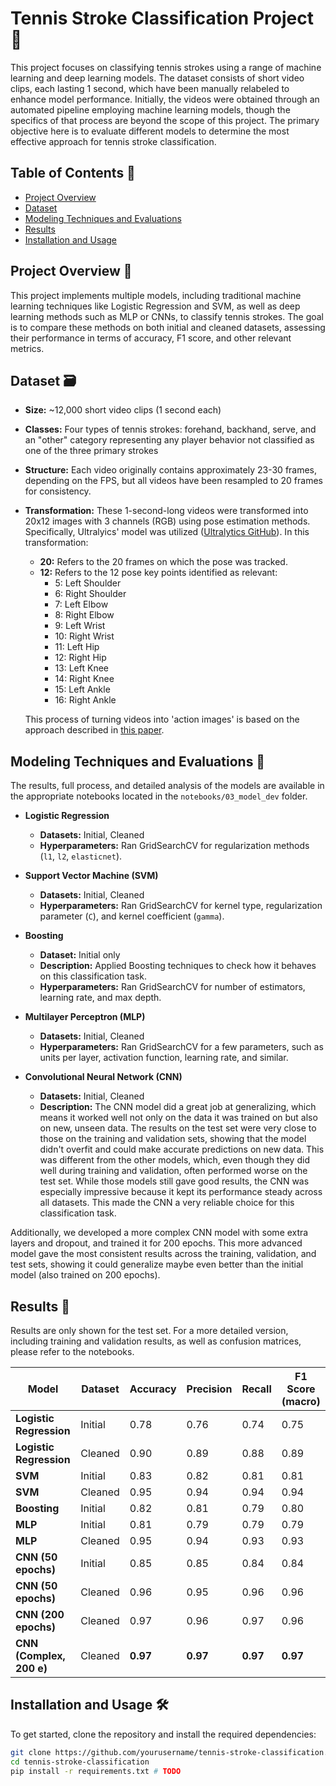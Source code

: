 # Tennis Stroke Classification Project 🎾

This project focuses on classifying tennis strokes using a range of machine learning and deep learning models. The dataset consists of short video clips, each lasting 1 second, which have been manually relabeled to enhance model performance. Initially, the videos were obtained through an automated pipeline employing machine learning models, though the specifics of that process are beyond the scope of this project. The primary objective here is to evaluate different models to determine the most effective approach for tennis stroke classification.

## Table of Contents 📃

- [Project Overview](#project-overview-)
- [Dataset](#dataset-)
- [Modeling Techniques and Evaluations](#modeling-techniques-and-evaluations-)
- [Results](#results-)
- [Installation and Usage](#installation-and-usage-)

## Project Overview 🔎

This project implements multiple models, including traditional machine learning techniques like Logistic Regression and SVM, as well as deep learning methods such as MLP or CNNs, to classify tennis strokes. The goal is to compare these methods on both initial and cleaned datasets, assessing their performance in terms of accuracy, F1 score, and other relevant metrics.

## Dataset 🗃

- **Size:** ~12,000 short video clips (1 second each)
- **Classes:** Four types of tennis strokes: forehand, backhand, serve, and an "other" category representing any player behavior not classified as one of the three primary strokes
- **Structure:** Each video originally contains approximately 23-30 frames, depending on the FPS, but all videos have been resampled to 20 frames for consistency.
- **Transformation:** These 1-second-long videos were transformed into 20x12 images with 3 channels (RGB) using pose estimation methods. Specifically, Ultralyics' model was utilized ([Ultralytics GitHub](https://github.com/ultralytics/ultralytics)). In this transformation:
  - **20:** Refers to the 20 frames on which the pose was tracked.
  - **12:** Refers to the 12 pose key points identified as relevant:
    - 5: Left Shoulder
    - 6: Right Shoulder
    - 7: Left Elbow
    - 8: Right Elbow
    - 9: Left Wrist
    - 10: Right Wrist
    - 11: Left Hip
    - 12: Right Hip
    - 13: Left Knee
    - 14: Right Knee
    - 15: Left Ankle
    - 16: Right Ankle

  This process of turning videos into 'action images' is based on the approach described in [this paper](https://arxiv.org/pdf/1704.05645.pdf).

## Modeling Techniques and Evaluations 🤖

The results, full process, and detailed analysis of the models are available in the appropriate notebooks located in the `notebooks/03_model_dev` folder.

- **Logistic Regression**
  - **Datasets:** Initial, Cleaned
  - **Hyperparameters:** Ran GridSearchCV for regularization methods (`l1`, `l2`, `elasticnet`).

- **Support Vector Machine (SVM)**
  - **Datasets:** Initial, Cleaned
  - **Hyperparameters:** Ran GridSearchCV for kernel type, regularization parameter (`C`), and kernel coefficient (`gamma`).

- **Boosting**
  - **Dataset:** Initial only
  - **Description:** Applied Boosting techniques to check how it behaves on this classification task.
  - **Hyperparameters:** Ran GridSearchCV for number of estimators, learning rate, and max depth.

- **Multilayer Perceptron (MLP)**
  - **Datasets:** Initial, Cleaned
  - **Hyperparameters:** Ran GridSearchCV for a few parameters, such as units per layer, activation function, learning rate, and similar.

- **Convolutional Neural Network (CNN)**
  - **Datasets:** Initial, Cleaned
  - **Description:** The CNN model did a great job at generalizing, which means it worked well not only on the data it was trained on but also on new, unseen data. The results on the test set were very close to those on the training and validation sets, showing that the model didn't overfit and could make accurate predictions on new data. This was different from the other models, which, even though they did well during training and validation, often performed worse on the test set. While those models still gave good results, the CNN was especially impressive because it kept its performance steady across all datasets. This made the CNN a very reliable choice for this classification task.

Additionally, we developed a more complex CNN model with some extra layers and dropout, and trained it for 200 epochs. This more advanced model gave the most consistent results across the training, validation, and test sets, showing it could generalize maybe even better than the initial model (also trained on 200 epochs).

## Results 🚀

Results are only shown for the test set. For a more detailed version, including training and validation results, as well as confusion matrices, please refer to the notebooks.

| Model                   | Dataset  | Accuracy | Precision | Recall | F1 Score (macro) |
|--------------------------|----------|----------|-----------|--------|------------------|
| **Logistic Regression**  | Initial  | 0.78     | 0.76      | 0.74   | 0.75             |
| **Logistic Regression**  | Cleaned  | 0.90     | 0.89      | 0.88   | 0.89             |
| **SVM**                  | Initial  | 0.83     | 0.82      | 0.81   | 0.81             |
| **SVM**                  | Cleaned  | 0.95     | 0.94      | 0.94   | 0.94             |
| **Boosting**             | Initial  | 0.82     | 0.81      | 0.79   | 0.80             |
| **MLP**                  | Initial  | 0.81     | 0.79      | 0.79   | 0.79             |
| **MLP**                  | Cleaned  | 0.95     | 0.94      | 0.93   | 0.93             |
| **CNN (50 epochs)**      | Initial  | 0.85     | 0.85      | 0.84   | 0.84             |
| **CNN (50 epochs)**      | Cleaned  | 0.96     | 0.95      | 0.96   | 0.96             |
| **CNN (200 epochs)**     | Cleaned  | 0.97     | 0.96      | 0.97   | 0.96             |
| **CNN (Complex, 200 e)** | Cleaned  | **0.97** | **0.97**  | **0.97** | **0.97**       |


## Installation and Usage 🛠️

To get started, clone the repository and install the required dependencies:

```bash
git clone https://github.com/yourusername/tennis-stroke-classification.git
cd tennis-stroke-classification
pip install -r requirements.txt # TODO
